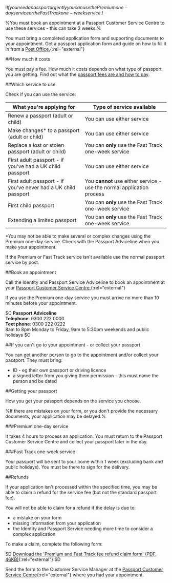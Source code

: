$!If you need a passport urgently you can use the Premium one-day service or the Fast Track one-week service.$!

%You must book an appointment at a Passport Customer Service Centre to use these services - this can take 2 weeks.%

You must bring a completed application form and supporting documents to your appointment. Get a passport application form and guide on how to fill it in from a [Post Office.](http://www.postoffice.co.uk/branch-finder "Search for a Post Office"){:rel="external"}

##How much it costs

You must pay a fee. How much it costs depends on what type of passport you are getting. Find out what the [passport fees are and how to pay](/passport-fees "Passport fees").

##Which service to use

Check if you can use the service:

| What you're applying for | Type of service available | 
| -- | -- | 
| Renew a passport (adult or child) | You can use either service | 
| Make changes* to a passport (adult or child) | You can use either service | 
| Replace a lost or stolen passport (adult or child) | You can **only** use the Fast Track one-week service | 
| First adult passport - if you've had a UK child passport | You can use either service | 
| First adult passport - if you've never had a UK child passport | You **cannot** use either service - use the normal application process | 
| First child passport | You can **only** use the Fast Track one-week service |
| Extending a limited passport | You can **only** use the Fast Track one-week service |

*You may not be able to make several or complex changes using the Premium one-day service. Check with the Passport Adviceline when you make your appointment.

If the Premium or Fast Track service isn't available use the normal passport service by post.

##Book an appointment

Call the Identity and Passport Service Adviceline to book an appointment at your [Passport Customer Service Centre.](http://maps.direct.gov.uk/LDGRedirect/MapAction.do?ref=passportofficesregional#mapanchor "Find your Passport Customer Service Centre"){:rel="external"}

If you use the Premium one-day service you must arrive no more than 10 minutes before your appointment.

$C
**Passport Adviceline**    
**Telephone**: 0300 222 0000  
**Text phone**: 0300 222 0222  
8am to 8pm Monday to Friday, 9am to 5:30pm weekends and public holidays
$C

##If you can't go to your appointment - or collect your passport

You can get another person to go to the appointment and/or collect your passport. They must bring:

- ID - eg their own passport or driving licence
- a signed letter from you giving them permission - this must name the person and be dated

##Getting your passport

How you get your passport depends on the service you choose.

%If there are mistakes on your form, or you don't provide the necessary documents, your application may be delayed.%

###Premium one-day service

It takes 4 hours to process an application. You must return to the Passport Customer Service Centre and collect your passport later in the day.

###Fast Track one-week service 

Your passport will be sent to your home within 1 week (excluding bank and public holidays). You must be there to sign for the delivery.

##Refunds

If your application isn't processed within the specified time, you may be able to claim a refund for the service fee (but not the standard passport fee).

You will not be able to claim for a refund if the delay is due to:

- a mistake on your form
- missing information from your application
- the Identity and Passport Service needing more time to consider a complex application

To make a claim, complete the following form:

$D [Download the 'Premium and Fast Track fee refund claim form' (PDF, 46KB)](http://www.direct.gov.uk/prod_consum_dg/groups/dg_digitalassets/@dg/@en/@travel/documents/digitalasset/dg_177158.pdf "Premium and Fast Track fee refund claim form"){:rel="external"} $D

Send the form to the Customer Service Manager at the [Passport Customer Service Centre](http://maps.direct.gov.uk/LDGRedirect/MapAction.do?ref=passportofficesregional#mapanchor "Find your Passport Customer Service Centre"){:rel="external"} where you had your appointment.
